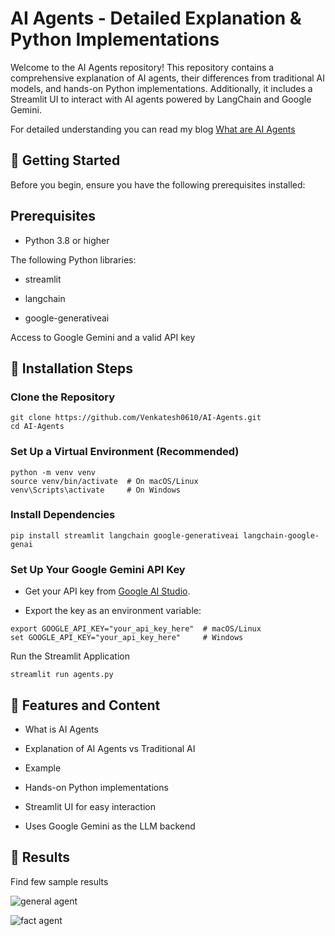 # AI Agents - Detailed Explanation & Python Implementations

Welcome to the AI Agents repository! This repository contains a comprehensive explanation of AI agents, their differences from traditional AI models, and hands-on Python implementations. Additionally, it includes a Streamlit UI to interact with AI agents powered by LangChain and Google Gemini.

For detailed understanding you can read my blog 
[What are AI Agents](https://medium.com/@venkiperfect/text-summarization-using-langchain-with-lmm-streamlit-python-7264ef4cebef)

## 🚀 Getting Started

Before you begin, ensure you have the following prerequisites installed:

## Prerequisites

- Python 3.8 or higher

The following Python libraries:

- streamlit

- langchain

- google-generativeai

Access to Google Gemini and a valid API key

## 🔧 Installation Steps

### Clone the Repository

```
git clone https://github.com/Venkatesh0610/AI-Agents.git
cd AI-Agents
```

### Set Up a Virtual Environment (Recommended)

```
python -m venv venv
source venv/bin/activate  # On macOS/Linux
venv\Scripts\activate     # On Windows
```

### Install Dependencies

```
pip install streamlit langchain google-generativeai langchain-google-genai
```
### Set Up Your Google Gemini API Key

- Get your API key from [Google AI Studio](https://aistudio.google.com/apikey).

- Export the key as an environment variable:

```
export GOOGLE_API_KEY="your_api_key_here"  # macOS/Linux
set GOOGLE_API_KEY="your_api_key_here"     # Windows
```

Run the Streamlit Application

```
streamlit run agents.py
```

## 📌 Features and Content


-   What is AI Agents 

-   Explanation of AI Agents vs Traditional AI

-   Example

-   Hands-on Python implementations

-   Streamlit UI for easy interaction

-   Uses Google Gemini as the LLM backend

## 🎯 Results

Find few sample results 

![general agent](https://github.com/user-attachments/assets/a1dd7460-1600-457d-adf6-9e8cb504f967)

![fact agent](https://github.com/user-attachments/assets/e1a65565-b622-4265-9563-d26f70b4d22b)

